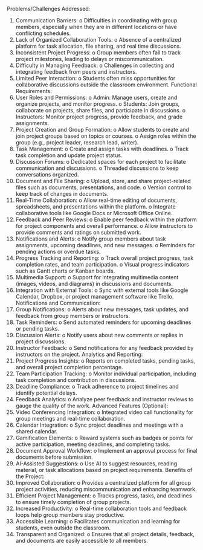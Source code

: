 Problems/Challenges Addressed: 
1. Communication Barriers: 
o Difficulties in coordinating with group members, especially when they are in 
different locations or have conflicting schedules. 
2. Lack of Organized Collaboration Tools: 
o Absence of a centralized platform for task allocation, file sharing, and real
time discussions. 
3. Inconsistent Project Progress: 
o Group members often fail to track project milestones, leading to delays or 
miscommunication. 
4. Difficulty in Managing Feedback: 
o Challenges in collecting and integrating feedback from peers and instructors. 
5. Limited Peer Interaction: 
o Students often miss opportunities for collaborative discussions outside the 
classroom environment. 
Functional Requirements: 
1. User Roles and Permissions: 
o Admin: Manage users, create and organize projects, and monitor progress. 
o Students: Join groups, collaborate on projects, share files, and participate in 
discussions. 
o Instructors: Monitor project progress, provide feedback, and grade 
assignments. 
2. Project Creation and Group Formation: 
o Allow students to create and join project groups based on topics or courses. 
o Assign roles within the group (e.g., project leader, research lead, writer). 
3. Task Management: 
o Create and assign tasks with deadlines. 
o Track task completion and update project status. 
4. Discussion Forums: 
o Dedicated spaces for each project to facilitate communication and discussions. 
o Threaded discussions to keep conversations organized. 
5. Document and File Sharing: 
o Upload, store, and share project-related files such as documents, presentations, 
and code. 
o Version control to keep track of changes in documents. 
6. Real-Time Collaboration: 
o Allow real-time editing of documents, spreadsheets, and presentations within 
the platform. 
o Integrate collaborative tools like Google Docs or Microsoft Office Online. 
7. Feedback and Peer Reviews: 
o Enable peer feedback within the platform for project components and overall 
performance. 
o Allow instructors to provide comments and ratings on submitted work. 
8. Notifications and Alerts: 
o Notify group members about task assignments, upcoming deadlines, and new 
messages. 
o Reminders for pending actions or overdue tasks. 
9. Progress Tracking and Reporting: 
o Track overall project progress, task completion rates, and team participation. 
o Visual progress indicators such as Gantt charts or Kanban boards. 
10. Multimedia Support: 
o Support for integrating multimedia content (images, videos, and diagrams) in 
discussions and documents. 
11. Integration with External Tools: 
o Sync with external tools like Google Calendar, Dropbox, or project 
management software like Trello. 
Notifications and Communication: 
1. Group Notifications: 
o Alerts about new messages, task updates, and feedback from group members 
or instructors. 
2. Task Reminders: 
o Send automated reminders for upcoming deadlines or pending tasks. 
3. Discussion Alerts: 
o Notify users about new comments or replies in project discussions. 
4. Instructor Feedback: 
o Send notifications for any feedback provided by instructors on the project. 
Analytics and Reporting: 
1. Project Progress Insights: 
o Reports on completed tasks, pending tasks, and overall project completion 
percentage. 
2. Team Participation Tracking: 
o Monitor individual participation, including task completion and contribution 
in discussions. 
3. Deadline Compliance: 
o Track adherence to project timelines and identify potential delays. 
4. Feedback Analytics: 
o Analyze peer feedback and instructor reviews to gauge the quality of the work. 
Advanced Features (Optional): 
1. Video Conferencing Integration: 
o Integrated video call functionality for group meetings and real-time 
collaboration. 
2. Calendar Integration: 
o Sync project deadlines and meetings with a shared calendar. 
3. Gamification Elements: 
o Reward systems such as badges or points for active participation, meeting 
deadlines, and completing tasks. 
4. Document Approval Workflow: 
o Implement an approval process for final documents before submission. 
5. AI-Assisted Suggestions: 
o Use AI to suggest resources, reading material, or task allocations based on 
project requirements. 
Benefits of the Project: 
1. Improved Collaboration: 
o Provides a centralized platform for all group project activities, reducing 
miscommunication and enhancing teamwork. 
2. Efficient Project Management: 
o Tracks progress, tasks, and deadlines to ensure timely completion of group 
projects. 
3. Increased Productivity: 
o Real-time collaboration tools and feedback loops help group members stay 
productive. 
4. Accessible Learning: 
o Facilitates communication and learning for students, even outside the 
classroom. 
5. Transparent and Organized: 
o Ensures that all project details, feedback, and documents are easily accessible 
to all members.
